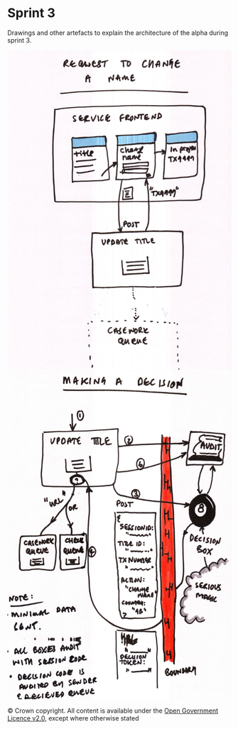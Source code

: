 # Sprint 3

Drawings and other artefacts to explain the architecture of the alpha during sprint 3.

![Request to make a change](request-to-make-a-change.jpg)
![Making a decision](making-a-decision.jpg)

© Crown copyright. All content is available under the [Open Government Licence v2.0](http://www.nationalarchives.gov.uk/doc/open-government-licence/version/2/), except where otherwise stated
